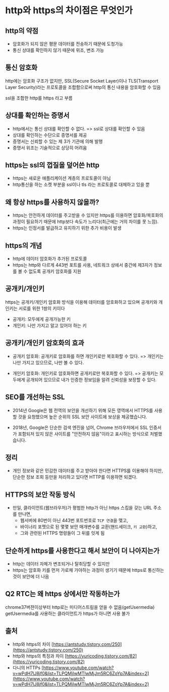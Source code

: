 # http와 https의 차이점은 무엇인가

## http의 약점
* 암호화가 되지 않은 평문 데이터를 전송하기 때문에 도청가능
* 통신 상대를 확인하지 않기 때문에 위조, 변조 가능

## 통신 암호화
http에는 암호화 구조가 없지만, SSL(Secure Socket Layer)이나 TLS(Transport Layer Security)라는 프로토콜을 조합함으로써 http의 통신 내용을 암호화할 수 있음

ssl을 조합한 http를 https 라고 부름

## 상대를 확인하는 증명서
* http에서는 통신 상대를 확인할 수 없다. => ssl로 상대를 확인할 수 있음
* 상대를 확인하는 수단으로 증명서를 제공
* 증명서는 신뢰할 수 있는 제 3가 기관에 의해 발행
* 증명서 위조는 기술적으로 상당히 어려움

## https는 ssl의 껍질을 덮어쓴 http
* https는 새로운 애플리케이션 계층의 프로토콜이 아님
* http통신을 하는 소켓 부분을 ssl이나 tls 라는 프로토콜로 대체하고 있을 뿐

## 왜 항상 https를 사용하지 않을까?
* https는 안전하게 데이터를 주고받을 수 있지만 https를 이용하면 암호화/복호화의 과정이 필요하기 때문에 http보다 속도가 느리다(최근에는 거의 차이를 못 느낌).
* https는 인정서를 발급하고 유지하기 위한 추가 비용이 발생

## https의 개념
* http에 데이터 암호화가 추가된 프로토콜
* https는 http와 다르게 443번 포트를 사용, 네트워크 상에서 중간에 제3자가 정보를 볼 수 없도록 공개키 암호화를 지원

## 공개키/개인키
https는 공개키/개인키 암호화 방식을 이용해 데이터를 암호화하고 있으며 공개키와 개인키는 서로를 위한 1쌍의 키이다
* 공개키: 모두에게 공개가능한 키
* 개인키: 나만 가지고 알고 있어야 하는 키

## 공개키/개인키 암호화의 효과
* 공개키 암호화: 공개키로 암호화를 하면 개인키로만 복호화할 수 있다. => 개인키는 나만 가지고 있으므로, 나만 볼 수 있다.

* 개인키 암호화: 개인키로 암호화하면 공개키로만 복호화할 수 있다. => 공개키는 모두에게 공개되어 있으므로 내가 인증한 정보임을 알려 신뢰성을 보장할 수 있다.

## SEO를 개선하는 SSL
* 2014년 Google은 웹 전역의 보안을 개선하기 위해 모든 영역에서 HTTPS를 사용할 것을 요청했으며 높은 순위의 SSL 보안 사이트에 보상을 제공했습니다. 

* 2018년, Google은 단순한 검색 엔진을 넘어, Chrome 브라우저에서 SSL 인증서가 포함되저 있지 않은 사이트를 "안전하지 않음"이라고 표시하는 방식으로 처벌했습니다.

## 정리
* 개인 정보와 같은 민감한 데이터를 주고 받아야 한다면 HTTPS를 이용해야 하지만, 단순한 정보 조회 등만을 처리하고 있다면 HTTP를 이용하면 되겠다.

 
## HTTPS의 보안 작동 방식
* 만일, 클라이언트(웹브라우저)가 평범한 http가 아닌 https 스킴을 갖는 URL 주소를 만나면,
     - 웹서버에 80번이 아닌 443번 포트번호로 `TCP 연결`을 맺고,
     - 바이너리 포멧으로 된 몇몇 보안 매개변수를 교환(핸드세이크, `키 교환`)하고,
     - 그와 관련된 HTTPS 명령들이 그 뒤를 잇게 됨 


## 단순하게 https를 사용한다고 해서 보안이 더 나아지는가
* http는 데이터 자체가 변조되거나 탈취당할 수 있지만 
* https는 암호화 키를 먼저 가로채 가야하는 과정이 생기기 때문에 https로 통신하는 것이 보안에 더 나음

## Q2 RTC는 왜 https 상에서만 작동하는가
chrome37버젼이상부터 http로는 미디어스트림을 얻을 수 없음(getUsermedia)
getUsermedia를 사용하는 클라이언트가 https가 아니면 사용 불가

## 출처
* http와 https의 차이 [https://antstudy.tistory.com/250](https://antstudy.tistory.com/250)
* http와 https의 특징과 차이 [https://yuricoding.tistory.com/82](https://yuricoding.tistory.com/82)
* 다니의 HTTPs [https://www.youtube.com/watch?v=wPdH7lJ8jf0&list=TLPQMjIwMTIwMjJm5RC6ZoYp7A&index=2](https://www.youtube.com/watch?v=wPdH7lJ8jf0&list=TLPQMjIwMTIwMjJm5RC6ZoYp7A&index=2)